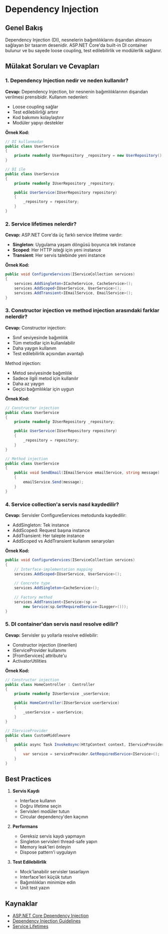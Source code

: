 # Dependency Injection

## Genel Bakış
Dependency Injection (DI), nesnelerin bağımlılıklarını dışarıdan almasını sağlayan bir tasarım desenidir. ASP.NET Core'da built-in DI container bulunur ve bu sayede loose coupling, test edilebilirlik ve modülerlik sağlanır.

## Mülakat Soruları ve Cevapları

### 1. Dependency Injection nedir ve neden kullanılır?
**Cevap:**
Dependency Injection, bir nesnenin bağımlılıklarının dışarıdan verilmesi prensibidir. Kullanım nedenleri:
- Loose coupling sağlar
- Test edilebilirliği artırır
- Kod bakımını kolaylaştırır
- Modüler yapıyı destekler

**Örnek Kod:**
```csharp
// DI kullanmadan
public class UserService
{
    private readonly UserRepository _repository = new UserRepository();
}

// DI ile
public class UserService
{
    private readonly IUserRepository _repository;

    public UserService(IUserRepository repository)
    {
        _repository = repository;
    }
}
```

### 2. Service lifetimes nelerdir?
**Cevap:**
ASP.NET Core'da üç farklı service lifetime vardır:
- **Singleton**: Uygulama yaşam döngüsü boyunca tek instance
- **Scoped**: Her HTTP isteği için yeni instance
- **Transient**: Her servis talebinde yeni instance

**Örnek Kod:**
```csharp
public void ConfigureServices(IServiceCollection services)
{
    services.AddSingleton<ICacheService, CacheService>();
    services.AddScoped<IUserService, UserService>();
    services.AddTransient<IEmailService, EmailService>();
}
```

### 3. Constructor injection ve method injection arasındaki farklar nelerdir?
**Cevap:**
Constructor injection:
- Sınıf seviyesinde bağımlılık
- Tüm metodlar için kullanılabilir
- Daha yaygın kullanım
- Test edilebilirlik açısından avantajlı

Method injection:
- Metod seviyesinde bağımlılık
- Sadece ilgili metod için kullanılır
- Daha az yaygın
- Geçici bağımlılıklar için uygun

**Örnek Kod:**
```csharp
// Constructor injection
public class UserService
{
    private readonly IUserRepository _repository;

    public UserService(IUserRepository repository)
    {
        _repository = repository;
    }
}

// Method injection
public class UserService
{
    public void SendEmail(IEmailService emailService, string message)
    {
        emailService.Send(message);
    }
}
```

### 4. Service collection'a servis nasıl kaydedilir?
**Cevap:**
Servisler ConfigureServices metodunda kaydedilir:
- AddSingleton: Tek instance
- AddScoped: Request başına instance
- AddTransient: Her talepte instance
- AddScoped vs AddTransient kullanım senaryoları

**Örnek Kod:**
```csharp
public void ConfigureServices(IServiceCollection services)
{
    // Interface-implementation mapping
    services.AddScoped<IUserService, UserService>();
    
    // Concrete type
    services.AddSingleton<CacheService>();
    
    // Factory method
    services.AddTransient<IService>(sp => 
        new Service(sp.GetRequiredService<ILogger>()));
}
```

### 5. DI container'dan servis nasıl resolve edilir?
**Cevap:**
Servisler şu yollarla resolve edilebilir:
- Constructor injection (önerilen)
- IServiceProvider kullanımı
- [FromServices] attribute'u
- ActivatorUtilities

**Örnek Kod:**
```csharp
// Constructor injection
public class HomeController : Controller
{
    private readonly IUserService _userService;

    public HomeController(IUserService userService)
    {
        _userService = userService;
    }
}

// IServiceProvider
public class CustomMiddleware
{
    public async Task InvokeAsync(HttpContext context, IServiceProvider serviceProvider)
    {
        var service = serviceProvider.GetRequiredService<IService>();
    }
}
```

## Best Practices
1. **Servis Kaydı**
   - Interface kullanın
   - Doğru lifetime seçin
   - Servisleri modüler tutun
   - Circular dependency'den kaçının

2. **Performans**
   - Gereksiz servis kaydı yapmayın
   - Singleton servisleri thread-safe yapın
   - Memory leak'leri önleyin
   - Dispose pattern'i uygulayın

3. **Test Edilebilirlik**
   - Mock'lanabilir servisler tasarlayın
   - Interface'leri küçük tutun
   - Bağımlılıkları minimize edin
   - Unit test yazın

## Kaynaklar
- [ASP.NET Core Dependency Injection](https://docs.microsoft.com/tr-tr/aspnet/core/fundamentals/dependency-injection)
- [Dependency Injection Guidelines](https://docs.microsoft.com/tr-tr/dotnet/core/extensions/dependency-injection-guidelines)
- [Service Lifetimes](https://docs.microsoft.com/tr-tr/dotnet/core/extensions/dependency-injection#service-lifetimes) 